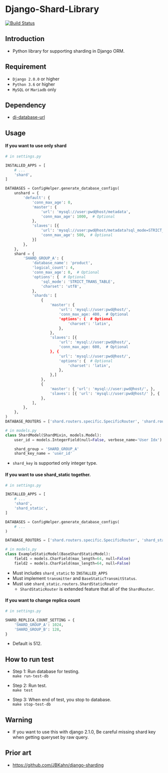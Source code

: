 
# Django-Shard-Library
[![Build Status](https://travis-ci.org/ridi/django-shard-library.svg?branch=master)](https://travis-ci.org/ridi/django-shard-library)

## Introduction
- Python library for supporting sharding in Django ORM.

## Requirement
- `Django 2.0.0` or higher
- `Python 3.6` or higher
- `MySQL` or `Mariadb` only

## Dependency
- [dj-database-url](https://github.com/kennethreitz/dj-database-url)

## Usage
#### If you want to use only shard
``` python
# in settings.py

INSTALLED_APPS = [
    # ...
    'shard',
]

DATABASES = ConfigHelper.generate_database_configs(
    unshard = {
        'default': {
            'conn_max_age': 0,
            'master': {
                'url': 'mysql://user:pwd@host/metadata',
                'conn_max_age': 1000,  # Optional
            },
            'slaves': [{
                'url': 'mysql://user:pwd@host/metadata?sql_mode=STRICT_TRANS_TABLE&charset=utf8',
                'conn_max_age': 500,  # Optional
            }]
        },
    },
    shard = {
        'SHARD_GROUP_A': {
            'database_name': 'product',
            'logical_count': 4,
            'conn_max_age': 0,  # Optional
            'options': {  # Optional
                'sql_mode': 'STRICT_TRANS_TABLE',
                'charset': 'utf8',
            },
            'shards': [
                {
                    'master': {
                        'url': 'mysql://user:pwd@host/',
                        'conn_max_age: 400,  # Optional
                        'options': {  # Optional
                            'charset': 'latin',
                        },
                    },
                    'slaves': [{
                        'url': 'mysql://user:pwd@host/',
                        'conn_max_age: 600,  # Optional
                    }, {
                        'url': 'mysql://user:pwd@host/',
                        'options': {  # Optional
                            'charset': 'latin',
                        },
                    },]
                },
                {
                    'master': { 'url': 'mysql://user:pwd@host/', },
                    'slaves': [{ 'url': 'mysql://user:pwd@host/' }, { 'url': 'mysql://user:pwd@host/' },]
                },
            ],
        },
    },
)
DATABASE_ROUTERS = ['shard.routers.specific.SpecificRouter', 'shard.routers.shard.ShardRouter']
```
``` python
# in models.py
class ShardModel(ShardMixin, models.Model):
    user_id = models.IntegerField(null=False, verbose_name='User Idx')

    shard_group = 'SHARD_GROUP_A'
    shard_key_name = 'user_id'
```
- `shard_key` is supported only integer type.

#### If you want to use shard_static together.
``` python
# in settings.py

INSTALLED_APPS = [
    # ...
    'shard',
    'shard_static',
]

DATABASES = ConfigHelper.generate_database_configs(
    # ...
)

DATABASE_ROUTERS = ['shard.routers.specific.SpecificRouter', 'shard_static.routers.ShardStaticRouter']
```
``` python
# in models.py
class ExampleStaticModel(BaseShardStaticModel):
    field1 = models.CharField(max_length=64, null=False)
    field2 = models.CharField(max_length=64, null=False)
```

- Must includes `shard_static` to `INSTALLED_APPS`
- Must implement `transmitter` and `BaseStaticTransmitStatus`.
- Must use `shard_static.routers.ShardStaticRouter`
    - `ShardStaticRouter` is extended feature that all of the `ShardRouter`.

#### If you want to change replica count
```python
# in settings.py

SHARD_REPLICA_COUNT_SETTING = {
    'SHARD_GROUP_A': 1024,
    'SHARD_GROUP_B': 128,
}
```

- Default is 512.

## How to run test
- Step 1: Run database for testing.  
`make run-test-db`

- Step 2: Run test.  
`make test`

- Step 3: When end of test, you stop to database.  
`make stop-test-db`

## Warning
- If you want to use this with django 2.1.0, Be careful missing shard key when getting queryset by raw query.

## Prior art
- https://github.com/JBKahn/django-sharding
